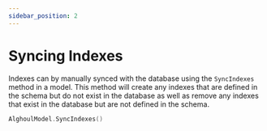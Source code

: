 ```yaml
---
sidebar_position: 2
---
```


# Syncing Indexes

Indexes can by manually synced with the database using the `SyncIndexes` method in a model. This method will create any indexes that are defined in the schema but do not exist in the database as well as remove any indexes that exist in the database but are not defined in the schema.

```go
AlghoulModel.SyncIndexes()
```
